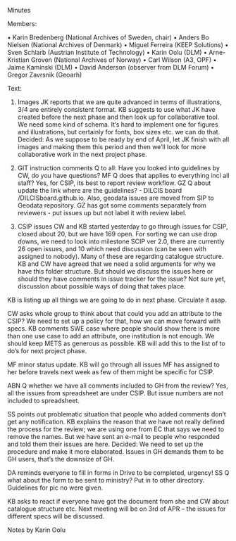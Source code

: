 Minutes

Members: 

•	Karin Bredenberg (National Archives of Sweden, chair)
•	Anders Bo Nielsen (National Archives of Denmark)
•	Miguel Ferreira (KEEP Solutions)
•	Sven Schlarb (Austrian Institute of Technology)
•	Karin Oolu (DLM)
•	Arne-Kristian Groven (National Archives of Norway)
•	Carl Wilson (A3, OPF) 
•	Jaime Kaminski (DLM)
•	David Anderson (observer from DLM Forum)
•	Gregor Zavrsnik (Geoarh)

Text:

1.	Images
JK reports that we are quite advanced in terms of illustrations, 3/4 are entirely consistent format. KB suggests to use what JK have created before the next phase and then look up for collaborative tool. We need some kind of schema. It’s hard to implement one for figures and illustrations, but certainly for fonts, box sizes etc. we can do that. Decided: As we suppose to be ready by end of April, let JK finish with all images and making them this period and then we’ll look for more collaborative work in the next project phase.

2.	GIT instruction comments
Q to all: Have you looked into guidelines by CW, do you have questions? MF Q does that applies to everything incl all staff? Yes, for CSIP, its best to report review workflow. 
GZ Q about update the link where are the guidelines? - DILCIS board /DILCISboard.github.io. Also, geodata issues are moved from SIP to Geodata repository. GZ has got some comments separately from reviewers - put issues up but not label it with review label.

3.	CSIP issues
CW and KB started yesterday to go through issues for CSIP, closed about 20, but we have 169 open. For sorting we can use drop downs, we need to look into milestone SCIP ver 2.0, there are currently 26 open issues, and 10 which need discussion (can be seen with assigned to nobody). Many of these are regarding catalogue structure. KB and CW have agreed that we need a solid arguments for why we have this folder structure. But should we discuss the issues here or should they have comments in issue tracker for the issue? Not sure yet, discussion about possible ways of doing that takes place. 

KB is listing up all things we are going to do in next phase. Circulate it asap. 

CW asks whole group to think about that could you add an attribute to the CSIP? We need to set up a policy for that, how we can move forward with specs. KB comments SWE case where people should show there is more than one use case to add an attribute, one institution is not enough. We should keep METS as generous as possible. KB will add this to the list of to do’s for next project phase. 

MF minor status update. KB will go through all issues MF has assigned to her before travels next week as few of them might be specific for CSIP. 

ABN Q whether we have all comments included to GH from the review? Yes, all the issues from spreadsheet are under CSIP. But issue numbers are not included to spreadsheet. 

SS points out problematic situation that people who added comments don’t get any notification. KB explains the reason that we have not really defined the process for the review; we are using one from EC that says we need to remove the names. But we have sent an e-mail to people who responded and told them their issues are here. Decided: We need to set up the procedure and make it more elaborated. Issues in GH demands them to be GH users, that’s the downsize of GH. 

DA reminds everyone to fill in forms in Drive to be completed, urgency! SS Q what about the form to be sent to ministry? Put in to other directory. Guidelines for pic no were given.  

KB asks to react if everyone have got the document from she and CW about catalogue structure etc. Next meeting will be on 3rd of APR – the issues for different specs will be discussed. 

Notes by Karin Oolu

